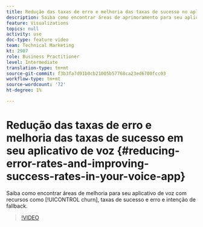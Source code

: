 ```yaml
---
title: Redução das taxas de erro e melhoria das taxas de sucesso no aplicativo de voz
description: Saiba como encontrar áreas de aprimoramento para seu aplicativo de voz com recursos como churn, taxas de sucesso e erros e intenção de fallback.
feature: Visualizations
topics: null
activity: use
doc-type: feature video
team: Technical Marketing
kt: 2907
role: Business Practitioner
level: Intermediate
translation-type: tm+mt
source-git-commit: f3b3fa7d91b0cb21005b57768ca23ed6700fcc03
workflow-type: tm+mt
source-wordcount: '72'
ht-degree: 1%

---
```



# Redução das taxas de erro e melhoria das taxas de sucesso em seu aplicativo de voz {#reducing-error-rates-and-improving-success-rates-in-your-voice-app}

Saiba como encontrar áreas de melhoria para seu aplicativo de voz com recursos como [!UICONTROL churn], taxas de sucesso e erro e intenção de fallback.

>[!VIDEO](https://video.tv.adobe.com/v/27222/?quality=9)
